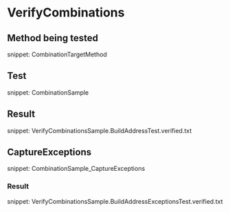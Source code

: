 # VerifyCombinations


## Method being tested

snippet: CombinationTargetMethod


## Test

snippet: CombinationSample


## Result

snippet: VerifyCombinationsSample.BuildAddressTest.verified.txt


## CaptureExceptions

snippet: CombinationSample_CaptureExceptions


### Result

snippet: VerifyCombinationsSample.BuildAddressExceptionsTest.verified.txt